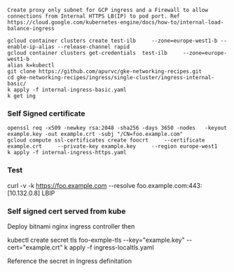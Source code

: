     Create proxy only subnet for GCP ingress and a Firewall to allow connections from Internal HTTPS LB(IP) to pod port. Ref https://cloud.google.com/kubernetes-engine/docs/how-to/internal-load-balance-ingress

    gcloud container clusters create test-ilb     --zone=europe-west1-b --enable-ip-alias --release-channel rapid
    gcloud container clusters get-credentials  test-ilb     --zone=europe-west1-b
    alias k=kubectl
    git clone https://github.com/apurvc/gke-networking-recipes.git
    cd gke-networking-recipes/ingress/single-cluster/ingress-internal-basic/
    k apply -f internal-ingress-basic.yaml
    k get ing
 ### Self Signed certificate   
 
    openssl req -x509 -newkey rsa:2048 -sha256 -days 3650 -nodes   -keyout example.key -out example.crt -subj "/CN=foo.example.com"
    gcloud compute ssl-certificates create foocrt     --certificate example.crt     --private-key example.key     --region europe-west1
    k apply -f internal-ingress-https.yaml
   
### Test
   
   curl -v -k https://foo.example.com --resolve foo.example.com:443:[10.132.0.8] LBIP 

### Self signed cert served from kube
   Deploy bitnami nginx ingress controller then 

   kubectl create secret tls foo-exmple-tls --key="example.key" --cert="example.crt"
   k apply -f ingress-localtls.yaml

   Reference the secret in Ingress definitation 
